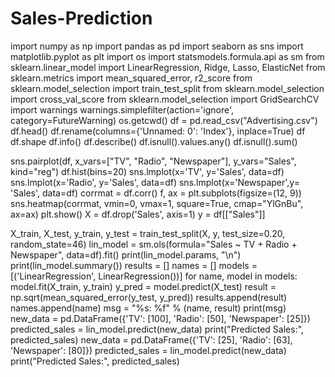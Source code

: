 # Sales-Prediction

import numpy as np
import pandas as pd
import seaborn as sns
import matplotlib.pyplot as plt
import os
import statsmodels.formula.api as sm
from sklearn.linear_model import LinearRegression, Ridge, Lasso, ElasticNet
from sklearn.metrics import mean_squared_error, r2_score
from sklearn.model_selection import train_test_split
from sklearn.model_selection import cross_val_score
from sklearn.model_selection import GridSearchCV
import warnings
warnings.simplefilter(action='ignore', category=FutureWarning)
os.getcwd()
df = pd.read_csv("Advertising.csv")
df.head()
df.rename(columns={'Unnamed: 0': 'Index'}, inplace=True)
df
df.shape
df.info()
df.describe()
df.isnull().values.any()
df.isnull().sum()

sns.pairplot(df, x_vars=["TV", "Radio", "Newspaper"], y_vars="Sales", kind="reg")
df.hist(bins=20)
sns.lmplot(x='TV', y='Sales', data=df)
sns.lmplot(x='Radio', y='Sales', data=df)
sns.lmplot(x='Newspaper',y= 'Sales', data=df)
corrmat = df.corr()
f, ax = plt.subplots(figsize=(12, 9))
sns.heatmap(corrmat, vmin=0, vmax=1, square=True, cmap="YlGnBu", ax=ax)
plt.show()
X = df.drop('Sales', axis=1)
y = df[["Sales"]]

X_train, X_test, y_train, y_test = train_test_split(X, y, test_size=0.20, random_state=46)
lin_model = sm.ols(formula="Sales ~ TV + Radio + Newspaper", data=df).fit()
print(lin_model.params, "\n")
print(lin_model.summary())
results = []
names = []
models = [('LinearRegression', LinearRegression())]
for name, model in models:
    model.fit(X_train, y_train)
    y_pred = model.predict(X_test)
    result = np.sqrt(mean_squared_error(y_test, y_pred))
    results.append(result)
    names.append(name)
    msg = "%s: %f" % (name, result)
    print(msg)
    new_data = pd.DataFrame({'TV': [100], 'Radio': [50], 'Newspaper': [25]})
predicted_sales = lin_model.predict(new_data)
print("Predicted Sales:", predicted_sales)
new_data = pd.DataFrame({'TV': [25], 'Radio': [63], 'Newspaper': [80]})
predicted_sales = lin_model.predict(new_data)
print("Predicted Sales:", predicted_sales)
